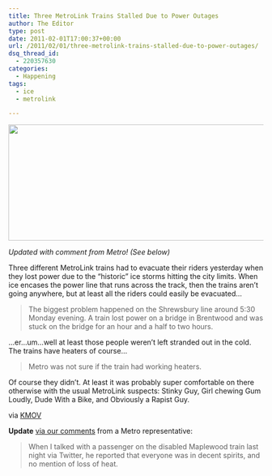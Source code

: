 ```yaml
---
title: Three MetroLink Trains Stalled Due to Power Outages
author: The Editor
type: post
date: 2011-02-01T17:00:37+00:00
url: /2011/02/01/three-metrolink-trains-stalled-due-to-power-outages/
dsq_thread_id:
  - 220357630
categories:
  - Happening
tags:
  - ice
  - metrolink

---
```

[<img class="aligncenter size-full wp-image-8779" title="MLbyCasinoQueenAndArch-P1150323" src="http://media.punchingkitty.com/wordpress/2011/01/MLbyCasinoQueenAndArch-P1150323.jpeg" alt="" width="600" height="229" />][1]

_Updated with comment from Metro! (See below)_

Three different MetroLink trains had to evacuate their riders yesterday when they lost power due to the &#8220;historic&#8221; ice storms hitting the city limits. When ice encases the power line that runs across the track, then the trains aren&#8217;t going anywhere, but at least all the riders could easily be evacuated&#8230;

> The biggest problem happened on the Shrewsbury line around 5:30 Monday evening. A train lost power on a bridge in Brentwood and was stuck on the bridge for an hour and a half to two hours.

&#8230;er&#8230;um&#8230;well at least those people weren&#8217;t left stranded out in the cold. The trains have heaters of course&#8230;

> Metro was not sure if the train had working heaters.

Of course they didn&#8217;t. At least it was probably super comfortable on there otherwise with the usual MetroLink suspects: Stinky Guy, Girl chewing Gum Loudly, Dude With a Bike, and Obviously a Rapist Guy.

via <a href="http://www.kmov.com/news/local/MetroLink-riders-stuck-Monday-evening-after-trains-lose-power-114986474.html?utm_source=twitterfeed&utm_medium=twitter" target="_blank">KMOV</a>

**Update** <a href="http://punchingkitty.com/2011/02/01/three-metrolink-trains-stalled-due-to-power-outages/#comment-138238025" target="_blank">via our comments</a> from a Metro representative:

> When I talked with a passenger on the disabled Maplewood train last night via Twitter, he reported that everyone was in decent spirits, and no mention of loss of heat.

 [1]: http://media.punchingkitty.com/wordpress/2011/01/MLbyCasinoQueenAndArch-P1150323.jpeg
